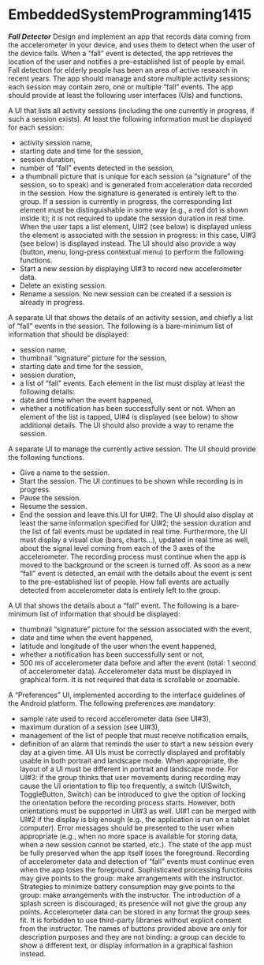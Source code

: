 # EmbeddedSystemProgramming1415
___Fall Detector___
Design and implement an app that records data coming from the accelerometer in your device, and uses them to detect when the user of the device falls. When a “fall” event is detected, the app retrieves the location of the user and notifies a pre-established list of people by email. Fall detection for elderly people has been an area of active research in recent years. The app should manage and store multiple activity sessions; each session may contain zero, one or multiple “fall” events. The app should provide at least the following user interfaces (UIs) and functions.

A UI that lists all activity sessions (including the one currently in progress, if such a session exists). At least the following information must be displayed for each session:
- activity session name,
- starting date and time for the session,
- session duration,
- number of “fall” events detected in the session,
- a thumbnail picture that is unique for each session (a “signature” of the session, so to speak) and is generated from acceleration data recorded in the session. 
How the signature is generated is entirely left to the group. If a session is currently in progress, the corresponding list element must be distinguishable in some way (e.g., a red dot is shown inside it); it is not required to update the session duration in real time. When the user taps a list element, UI#2 (see below) is displayed unless the element is associated with the session in progress: in this case, UI#3 (see below) is displayed instead. The UI should also provide a way (button, menu, long-press contextual menu) to perform the following functions.
- Start a new session by displaying UI#3 to record new accelerometer data.
- Delete an existing session.
- Rename a session. 
No new session can be created if a session is already in progress.

A separate UI that shows the details of an activity session, and chiefly a list of “fall” events in the session. The following is a bare-minimum list of information that should be displayed:
- session name,
- thumbnail “signature” picture for the session,
- starting date and time for the session,
- session duration,
- a list of “fall” events. 
Each element in the list must display at least the following details:
- date and time when the event happened,
- whether a notification has been successfully sent or not. When an element of the list is tapped, UI#4 is displayed (see below) to show additional details. The UI should also provide a way to rename the session.

A separate UI to manage the currently active session. The UI should provide the following functions.
- Give a name to the session.
- Start the session. The UI continues to be shown while recording is in progress.
- Pause the session.
- Resume the session.
- End the session and leave this UI for UI#2. 
The UI should also display at least the same information specified for UI#2; the session duration and the list of fall events must be updated in real time. Furthermore, the UI must display a visual clue (bars, charts…), updated in real time as well, about the signal level coming from each of the 3 axes of the accelerometer. The recording process must continue when the app is moved to the background or the screen is turned off. As soon as a new “fall” event is detected, an email with the details about the event is sent to the pre-established list of people. How fall events are actually detected from accelerometer data is entirely left to the group.

A UI that shows the details about a “fall” event. The following is a bare-minimum list of information that should be displayed:
- thumbnail “signature” picture for the session associated with the event,
- date and time when the event happened,
- latitude and longitude of the user when the event happened,
- whether a notification has been successfully sent or not,
- 500 ms of accelerometer data before and after the event (total: 1 second of accelerometer data). 
Accelerometer data must be displayed in graphical form. It is not required that data is scrollable or zoomable.

A “Preferences” UI, implemented according to the interface guidelines of the Android platform. The following preferences are mandatory:
- sample rate used to record accelerometer data (see UI#3),
- maximum duration of a session (see UI#3),
- management of the list of people that must receive notification emails,
- definition of an alarm that reminds the user to start a new session every day at a given time. 
All UIs must be correctly displayed and profitably usable in both portrait and landscape mode. When appropriate, the layout of a UI must be different in portrait and landscape mode. For UI#3: if the group thinks that user movements during recording may cause the UI orientation to flip too frequently, a switch (UISwitch, ToggleButton, Switch) can be introduced to give the option of locking the orientation before the recording process starts. However, both orientations must be supported in UI#3 as well. UI#1 can be merged with UI#2 if the display is big enough (e.g., the application is run on a tablet computer). Error messages should be presented to the user when appropriate (e.g., when no more space is available for storing data, when a new session cannot be started, etc.). The state of the app must be fully preserved when the app itself loses the foreground. Recording of accelerometer data and detection of “fall” events must continue even when the app loses the foreground. Sophisticated processing functions may give points to the group: make arrangements with the instructor. Strategies to minimize battery consumption may give points to the group: make arrangements with the instructor. The introduction of a splash screen is discouraged; its presence will not give the group any points. Accelerometer data can be stored in any format the group sees fit. It is forbidden to use third-party libraries without explicit consent from the instructor. The names of buttons provided above are only for description purposes and they are not binding: a group can decide to show a different text, or display information in a graphical fashion instead.

